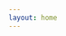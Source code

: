```yaml
---
layout: home
---
```


<link rel="stylesheet" href="https://cdnjs.cloudflare.com/ajax/libs/font-awesome/4.7.0/css/font-awesome.min.css">


<div style="margin: auto;">
    <!-- Add font awesome icons -->
    <a href="https://twitter.com/ysmulki" class="fa fa-twitter"></a>
    <a href="https://www.youtube.com/channel/UCBCX8ZsRcRlHroLgnKUYqew" class="fa fa-youtube"></a>
    <a href="https://github.com/yashmulki" class="fa fa-github"></a>
</div>



